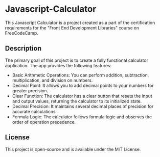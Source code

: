 # Javascript-Calculator

This Javascript Calculator is a project created as a part of the certification requirements for the "Front End Development Libraries" course on FreeCodeCamp.

## Description

The primary goal of this project is to create a fully functional calculator application. The app provides the following features:

- Basic Arithmetic Operations: You can perform addition, subtraction, multiplication, and division on numbers.
- Decimal Point: It allows you to add decimal points to your numbers for greater precision.
- Clear Function: The calculator has a clear button that resets the input and output values, returning the calculator to its initialized state.
- Decimal Precision: It maintains several decimal places of precision for accurate calculations.
- Formula Logic: The calculator follows formula logic and observes the order of operation precedence.

## License

This project is open-source and is available under the MIT License.
